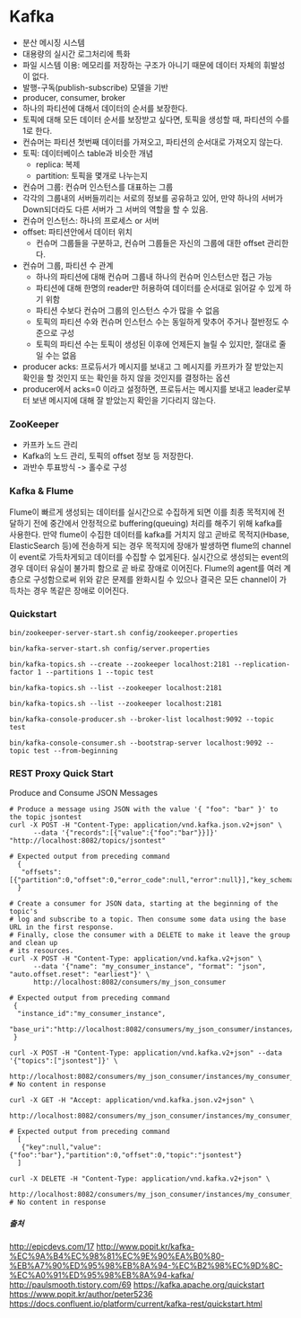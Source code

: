 # Kafka
- 분산 메시징 시스템
- 대용량의 실시간 로그처리에 특화
- 파일 시스템 이용: 메모리를 저장하는 구조가 아니기 때문에 데이터 자체의 휘발성이 없다.
- 발행-구독(publish-subscribe) 모델을 기반
- producer, consumer, broker
- 하나의 파티션에 대해서 데이터의 순서를 보장한다.
- 토픽에 대해 모든 데이터 순서를 보장받고 싶다면, 토픽을 생성할 때, 파티션의 수를 1로 한다.
- 컨슈머는 파티션 첫번째 데이터를 가져오고, 파티션의 순서대로 가져오지 않는다.
- 토픽: 데이터베이스 table과 비슷한 개념
  - replica: 복제
  - partition: 토픽을 몇개로 나누는지
- 컨슈머 그룹: 컨슈머 인스턴스를 대표하는 그룹
 - 각각의 그룹내의 서버들끼리는 서로의 정보를 공유하고 있어, 만약 하나의 서버가 Down되더라도 다른 서버가 그 서버의 역할을 할 수 있음.
- 컨슈머 인스턴스: 하나의 프로세스 or 서버
- offset: 파티션안에서 데이터 위치
  - 컨슈머 그룹들을 구분하고, 컨슈머 그룹들은 자신의 그룹에 대한 offset 관리한다.
- 컨슈머 그룹, 파티션 수 관계
  -  하나의 파티션에 대해 컨슈머 그룹내 하나의 컨슈머 인스턴스만 접근 가능
  -  파티션에 대해 한명의 reader만 허용하여 데이터를 순서대로 읽어갈 수 있게 하기 위함
  - 파티션 수보다 컨슈머 그룹의 인스턴스 수가 많을 수 없음
  - 토픽의 파티션 수와 컨슈머 인스턴스 수는 동일하게 맞추어 주거나 절반정도 수준으로 구성
  - 토픽의 파티션 수는 토픽이 생성된 이후에 언제든지 늘릴 수 있지만, 절대로 줄일 수는 없음
- producer acks: 프로듀서가 메시지를 보내고 그 메시지를 카프카가 잘 받았는지 확인을 할 것인지 또는 확인을 하지 않을 것인지를 결정하는 옵션
 - producer에서 acks=0 이라고 설정하면, 프로듀서는 메시지를 보내고 leader로부터 보낸 메시지에 대해 잘 받았는지 확인을 기다리지 않는다.

### ZooKeeper
- 카프카 노드 관리
- Kafka의 노드 관리, 토픽의 offset 정보 등 저장한다.
- 과반수 투표방식 -> 홀수로 구성

### Kafka & Flume 
Flume이 빠르게 생성되는 데이터를 실시간으로 수집하게 되면 이를 최종 목적지에 전달하기 전에 중간에서 안정적으로 buffering(queuing) 처리를 해주기 위해 kafka를 사용한다. 만약 flume이 수집한 데이터를 kafka를 거치지 않고 곧바로 목적지(Hbase, ElasticSearch 등)에 전송하게 되는 경우 목적지에 장애가 발생하면 flume의 channel이 event로 가득차게되고 데이터를 수집할 수 없게된다. 실시간으로 생성되는 event의 경우 데이터 유실이 불가피 함으로 곧 바로 장애로 이어진다. 
Flume의 agent를 여러 계층으로 구성함으로써 위와 같은 문제를 완화시킬 수 있으나 결국은 모든 channel이 가득차는 경우 똑같은 장애로 이어진다. 

### Quickstart
````
bin/zookeeper-server-start.sh config/zookeeper.properties
````

````
bin/kafka-server-start.sh config/server.properties
````

````
bin/kafka-topics.sh --create --zookeeper localhost:2181 --replication-factor 1 --partitions 1 --topic test
````

````
bin/kafka-topics.sh --list --zookeeper localhost:2181
````

````
bin/kafka-topics.sh --list --zookeeper localhost:2181
````

````
bin/kafka-console-producer.sh --broker-list localhost:9092 --topic test
````

````
bin/kafka-console-consumer.sh --bootstrap-server localhost:9092 --topic test --from-beginning
````

### REST Proxy Quick Start
Produce and Consume JSON Messages
````
# Produce a message using JSON with the value '{ "foo": "bar" }' to the topic jsontest
curl -X POST -H "Content-Type: application/vnd.kafka.json.v2+json" \
      --data '{"records":[{"value":{"foo":"bar"}}]}' "http://localhost:8082/topics/jsontest"

# Expected output from preceding command
  {
   "offsets":[{"partition":0,"offset":0,"error_code":null,"error":null}],"key_schema_id":null,"value_schema_id":null
  }

# Create a consumer for JSON data, starting at the beginning of the topic's
# log and subscribe to a topic. Then consume some data using the base URL in the first response.
# Finally, close the consumer with a DELETE to make it leave the group and clean up
# its resources.
curl -X POST -H "Content-Type: application/vnd.kafka.v2+json" \
      --data '{"name": "my_consumer_instance", "format": "json", "auto.offset.reset": "earliest"}' \
      http://localhost:8082/consumers/my_json_consumer

# Expected output from preceding command
 {
  "instance_id":"my_consumer_instance",
  "base_uri":"http://localhost:8082/consumers/my_json_consumer/instances/my_consumer_instance"
 }

curl -X POST -H "Content-Type: application/vnd.kafka.v2+json" --data '{"topics":["jsontest"]}' \
 http://localhost:8082/consumers/my_json_consumer/instances/my_consumer_instance/subscription
# No content in response

curl -X GET -H "Accept: application/vnd.kafka.json.v2+json" \
      http://localhost:8082/consumers/my_json_consumer/instances/my_consumer_instance/records

# Expected output from preceding command
  [
   {"key":null,"value":{"foo":"bar"},"partition":0,"offset":0,"topic":"jsontest"}
  ]

curl -X DELETE -H "Content-Type: application/vnd.kafka.v2+json" \
      http://localhost:8082/consumers/my_json_consumer/instances/my_consumer_instance
# No content in response
````

##### 출처
http://epicdevs.com/17
http://www.popit.kr/kafka-%EC%9A%B4%EC%98%81%EC%9E%90%EA%B0%80-%EB%A7%90%ED%95%98%EB%8A%94-%EC%B2%98%EC%9D%8C-%EC%A0%91%ED%95%98%EB%8A%94-kafka/
http://paulsmooth.tistory.com/69
https://kafka.apache.org/quickstart
https://www.popit.kr/author/peter5236
https://docs.confluent.io/platform/current/kafka-rest/quickstart.html
